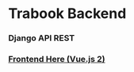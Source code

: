 # Trabook Backend
### Django API REST
### [Frontend Here (Vue.js 2)](https://github.com/tiago2342t/vuejs-front)